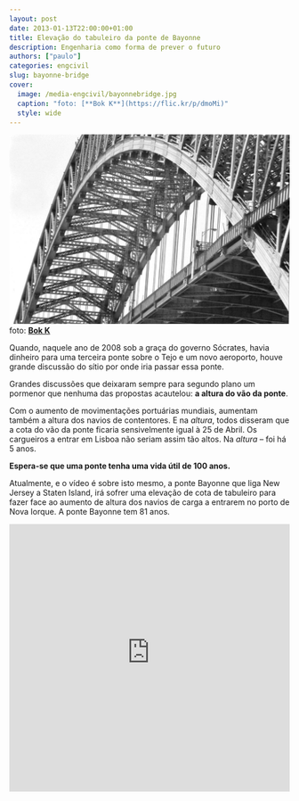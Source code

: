 ```yaml
---
layout: post
date: 2013-01-13T22:00:00+01:00
title: Elevação do tabuleiro da ponte de Bayonne
description: Engenharia como forma de prever o futuro
authors: ["paulo"]
categories: engcivil
slug: bayonne-bridge
cover:
  image: /media-engcivil/bayonnebridge.jpg
  caption: "foto: [**Bok K**](https://flic.kr/p/dmoMi)"
  style: wide
---
```

![](/media-engcivil/bayonnebridge.jpg)
foto: [**Bok K**](https://flic.kr/p/dmoMi)

Quando, naquele ano de 2008 sob a graça do governo Sócrates, havia dinheiro para uma terceira ponte sobre o Tejo e um novo aeroporto, houve grande discussão do sítio por onde iria passar essa ponte.

Grandes discussões que deixaram sempre para segundo plano um pormenor que nenhuma das propostas acautelou: **a altura do vão da ponte**.

Com o aumento de movimentações portuárias mundiais, aumentam também a altura dos navios de contentores. E na *altura*, todos disseram que a cota do vão da ponte ficaria sensivelmente igual à 25 de Abril.
Os cargueiros a entrar em Lisboa não seriam assim tão altos. Na *altura* – foi há 5 anos.

**Espera-se que uma ponte tenha uma vida útil de 100 anos.**

Atualmente, e o vídeo é sobre isto mesmo, a ponte Bayonne que liga New Jersey a Staten Island, irá sofrer uma elevação de cota de tabuleiro para fazer face ao aumento de altura dos navios de carga a entrarem no porto de Nova Iorque. A ponte Bayonne tem 81 anos.

<iframe width="100%" height="480" src="https://www.youtube-nocookie.com/embed/lW5I6lFFXRU?rel=0&amp;showinfo=0" frameborder="0" allow="autoplay; encrypted-media" allowfullscreen></iframe>
